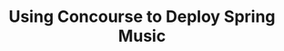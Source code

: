 ---
title:  "Using Concourse to Deploy Spring Music"
description: >
    Deploy a multi-microservice application with Concourse.
summary:
- Deploy a multi-microservice application with Concourse.
topics:
- CI/CD
- Spring
tags:
- Spring
- Concourse
repo: https://github.com/Pivotal-Field-Engineering/s1p-concourse-spring-music
---